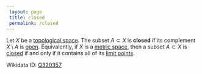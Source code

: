 ```yaml
---
 layout: page
 title: closed
 permalink: /closed
---
```

Let $X$ be a [topological space](https://defsmath.github.io/DefsMath/topological_space). The subset $A \subset X$ is **closed** if its complement $X\setminus A$ is [open](https://defsmath.github.io/DefsMath/open). Equivalently, if $X$ is a [metric space](https://defsmath.github.io/DefsMath/metric_space), then a subset $A \subset X$ is [closed](https://defsmath.github.io/DefsMath/closed) if and only if it contains all of its [limit points](https://defsmath.github.io/DefsMath/limit_point).

Wikidata ID: [Q320357](https://www.wikidata.org/wiki/Q320357)